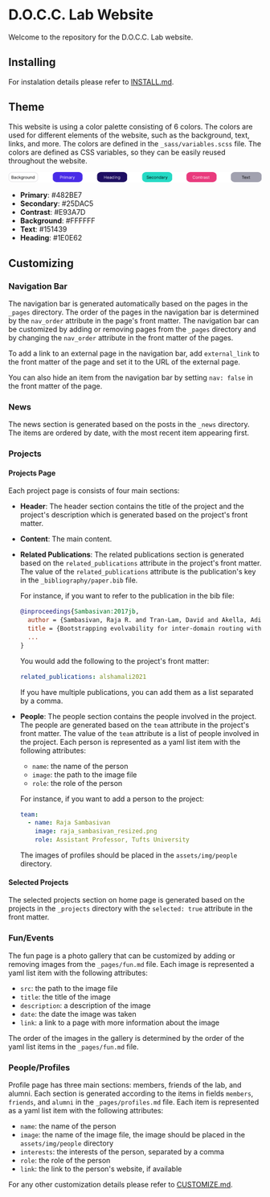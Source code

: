 # D.O.C.C. Lab Website

Welcome to the repository for the D.O.C.C. Lab website.

<!-- ## Lighthouse PageSpeed Insights

[![Google PageSpeed](https://raw.githubusercontent.com/alshedivat/al-folio/master/assets/img/pagespeed.svg)](https://pagespeed.web.dev/report?url=https%3A%2F%2Falshedivat.github.io%2Fal-folio%2F&form_factor=desktop) -->

<!-- ## Table Of Contents

- [al-folio](#al-folio)
  - [User community](#user-community)
  - [Lighthouse PageSpeed Insights](#lighthouse-pagespeed-insights)
  - [Table Of Contents](#table-of-contents)
  - [Getting started](#getting-started)
  - [Installing](#installing)
  - [Customizing](#customizing)
  - [Features](#features)
    - [Light/Dark Mode](#lightdark-mode)
    - [CV](#cv)
    - [People](#people)
    - [Publications](#publications)
    - [Collections](#collections)
    - [Layouts](#layouts)
      - [The iconic style of Distill](#the-iconic-style-of-distill)
      - [Full support for math \& code](#full-support-for-math--code)
      - [Photos, Audio, Video and more](#photos-audio-video-and-more)
    - [Other features](#other-features)
      - [GitHub's repositories and user stats](#githubs-repositories-and-user-stats)
      - [Theming](#theming)
      - [Social media previews](#social-media-previews)
      - [Atom (RSS-like) Feed](#atom-rss-like-feed)
      - [Related posts](#related-posts)
  - [FAQ](#faq)
  - [Contributing](#contributing)
    - [Maintainers](#maintainers)
    - [All Contributors](#all-contributors)
  - [License](#license) -->

## Installing

For instalation details please refer to [INSTALL.md](INSTALL.md).

## Theme

This website is using a color palette consisting of 6 colors. The colors are used for different elements of the website, such as the background, text, links, and more. The colors are defined in the `_sass/variables.scss` file. The colors are defined as CSS variables, so they can be easily reused throughout the website.

![Color Scheme](assets/img/readme_preview/colors.svg)

- **Primary**: #482BE7 
- **Secondary**: #25DAC5
- **Contrast**: #E93A7D
- **Background**: #FFFFFF
- **Text**: #151439
- **Heading**: #1E0E62

## Customizing

### Navigation Bar

The navigation bar is generated automatically based on the pages in the `_pages` directory. The order of the pages in the navigation bar is determined by the `nav_order` attribute in the page's front matter. The navigation bar can be customized by adding or removing pages from the `_pages` directory and by changing the `nav_order` attribute in the front matter of the pages.

To add a link to an external page in the navigation bar, add `external_link` to the front matter of the page and set it to the URL of the external page.

You can also hide an item from the navigation bar by setting `nav: false` in the front matter of the page.

### News

The news section is generated based on the posts in the `_news` directory. The items are ordered by date, with the most recent item appearing first.

### Projects
#### Projects Page
Each project page is consists of four main sections:
- **Header**: The header section contains the title of the project and the project's description which is generated based on the project's front matter.
- **Content**: The main content.
- **Related Publications**: The related publications section is generated based on the `related_publications` attribute in the project's front matter. The value of the `related_publications` attribute is the publication's key in the `_bibliography/paper.bib` file.

  For instance, if you want to refer to the publication in the bib file:
  ```bibtex
  @inproceedings{Sambasivan:2017jb,
    author = {Sambasivan, Raja R. and Tran-Lam, David and Akella, Aditya and Steenkiste, Peter}, 
    title = {Bootstrapping evolvability for inter-domain routing with D-BGP}, 
    ...
  }
  ```
  You would add the following to the project's front matter:
  ```yaml
  related_publications: alshamali2021
  ```
  If you have multiple publications, you can add them as a list separated by a comma.

- **People**: The people section contains the people involved in the project. 
  The people are generated based on the `team` attribute in the project's front matter. The value of the `team` attribute is a list of people involved in the project. Each person is represented as a yaml list item with the following attributes:
  - `name`: the name of the person
  - `image`: the path to the image file
  - `role`: the role of the person

  For instance, if you want to add a person to the project:
  ```yaml
  team:
    - name: Raja Sambasivan
      image: raja_sambasivan_resized.png
      role: Assistant Professor, Tufts University
  ```

  The images of profiles should be placed in the `assets/img/people` directory.
#### Selected Projects
The selected projects section on home page is generated based on the projects in the `_projects` directory with the `selected: true` attribute in the front matter. 

### Fun/Events

The fun page is a photo gallery that can be customized by adding or removing images from the `_pages/fun.md` file. Each image is represented a yaml list item with the following attributes:
- `src`: the path to the image file
- `title`: the title of the image
- `description`: a description of the image
- `date`: the date the image was taken
- `link`: a link to a page with more information about the image

The order of the images in the gallery is determined by the order of the yaml list items in the `_pages/fun.md` file.

### People/Profiles

Profile page has three main sections: members, friends of the lab, and alumni. Each section is generated according to the items in fields `members`, `friends`, and `alumni` in the `_pages/profiles.md` file. Each item is represented as a yaml list item with the following attributes:
- `name`: the name of the person
- `image`: the name of the image file, the image should be placed in the `assets/img/people` directory
- `interests`: the interests of the person, separated by a comma
- `role`: the role of the person
- `link`: the link to the person's website, if available

For any other customization details please refer to [CUSTOMIZE.md](CUSTOMIZE.md).




